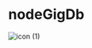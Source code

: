 # nodeGigDb




![icon (1)](https://github.com/kfiddle/nodeGigDb/assets/68034977/b1a2b83c-4ec1-4246-a7f2-c7e04ead2d1a)
